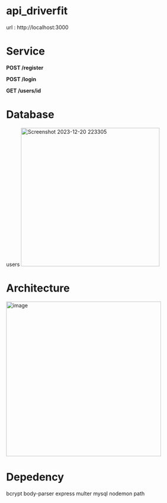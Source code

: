 ﻿# api_driverfit
url : http://localhost:3000

# Service
**POST /register** <br>

 
 **POST /login** <br>
 
 **GET /users/id** <br>


 # Database
 users
<img width="374" alt="Screenshot 2023-12-20 223305" src="https://github.com/DriverFit/Backend/assets/103325979/32fcae7f-3786-42f8-bc56-c09c9e13930b">


# Architecture

<img width="418" alt="image" src="https://github.com/DriverFit/Backend/assets/103325979/f14ac369-b1f9-4b5e-a8f9-2eae8fa95071">


# Depedency
bcrypt
body-parser
express
multer
mysql
nodemon
path



